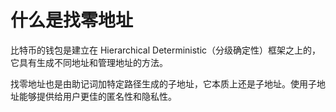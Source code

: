 # 什么是找零地址

比特币的钱包是建立在 Hierarchical Deterministic（分级确定性）框架之上的，它具有生成不同地址和管理地址的方法。

找零地址也是由助记词加特定路径生成的子地址，它本质上还是子地址。使用子地址能够提供给用户更佳的匿名性和隐私性。

